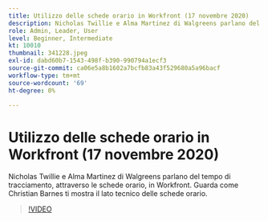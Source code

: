 ```yaml
---
title: Utilizzo delle schede orario in Workfront (17 novembre 2020)
description: Nicholas Twillie e Alma Martinez di Walgreens parlano del tempo di tracciamento, attraverso le schede orario, in Workfront. Allora guarda come Christian Barnes mostra... (Le descrizioni dovrebbero essere tra 60 e 160 caratteri)
role: Admin, Leader, User
level: Beginner, Intermediate
kt: 10010
thumbnail: 341228.jpeg
exl-id: dabd60b7-1543-498f-b390-990794a1ecf3
source-git-commit: ca06e5a8b1602a7bcfb83a43f529680a5a96bacf
workflow-type: tm+mt
source-wordcount: '69'
ht-degree: 0%

---
```


# Utilizzo delle schede orario in Workfront (17 novembre 2020)

Nicholas Twillie e Alma Martinez di Walgreens parlano del tempo di tracciamento, attraverso le schede orario, in Workfront. Guarda come Christian Barnes ti mostra il lato tecnico delle schede orario.

>[!VIDEO](https://video.tv.adobe.com/v/341228/?quality=12&learn=on)
